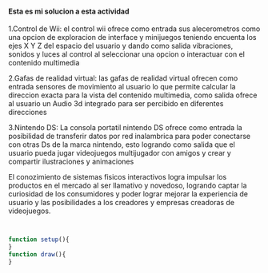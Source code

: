 #### Esta es mi solucion a esta actividad
1.Control de Wii: el control wii ofrece como entrada sus alecerometros como una opcion de exploracion de interface y minijuegos teniendo encuenta los ejes X Y Z del espacio del usuario y dando como salida vibraciones, sonidos y luces al control al seleccionar una opcion o interactuar con el contenido multimedia

2.Gafas de realidad virtual: las gafas de realidad virtual ofrecen como entrada sensores de movimiento al usuario lo que permite calcular la direccion exacta para la vista del contenido multimedia, como salida ofrece al usuario un Audio 3d integrado para ser percibido en diferentes direcciones

3.Nintendo DS: La consola portatil nintendo DS ofrece como entrada la posibilidad de transferir datos por red inalambrica para poder conectarse con otras Ds de la marca nintendo, esto logrando como salida que el usuario pueda jugar videojuegos multijugador con amigos y crear y compartir ilustraciones y animaciones

El conozimiento de sistemas fisicos interactivos logra impulsar los productos en el mercado al ser llamativo y novedoso, logrando captar la curiosidad de los consumidores y poder lograr mejorar la experiencia de usuario y las posibilidades a los creadores y empresas creadoras de videojuegos.


`````javascript


function setup(){
}
function draw(){
}

